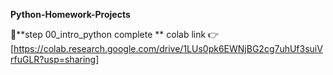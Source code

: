 **Python-Homework-Projects**

🚀**step 00_intro_python complete **
colab link 👉[https://colab.research.google.com/drive/1LUs0pk6EWNjBG2cg7uhUf3suiVrfuGLR?usp=sharing]

